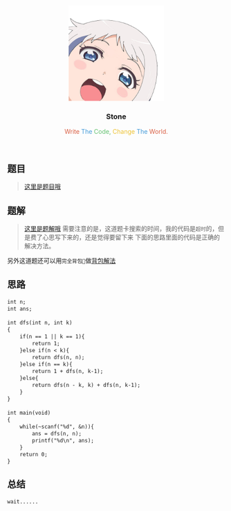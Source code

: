 <p align="center">
  <a href="http://shallweitalk.com">
	<img src="https://raw.githubusercontent.com/Haut-Stone/ACM/master/photos/me.png" width=220 height=220>
  </a>
  <h3 align="center">Stone</h3>
  <p align="center">
  <span style="color: #D96045">Write</span>
  <span style="color: #449AD8">The</span> 
  <span style="color: #64C271">Code,</span>
  <span style="color: #EDC233">Change</span>
  <span style="color: #449AD8">The</span>
  <span style="color: #D96045">World.</span>
	<br>
  </p>
</p>
<br>

## 题目

>[这里是题目哦](http://cxsjsxmooc.openjudge.cn/2017t2summerw3/2/)

## 题解

>[这里是题解哦](http://blog.csdn.net/kucece/article/details/46759235)
需要注意的是，这道题卡搜索的时间，我的代码是`超时`的，但是费了心思写下来的，还是觉得要留下来
下面的思路里面的代码是正确的解决方法。

另外这道题还可以用`完全背包🎒`做[背包解法](http://blog.csdn.net/qq_37785469/article/details/76377188)

## 思路

```
int n;
int ans;

int dfs(int n, int k)
{
	if(n == 1 || k == 1){
		return 1;
	}else if(n < k){
		return dfs(n, n);
	}else if(n == k){
		return 1 + dfs(n, k-1);
	}else{
		return dfs(n - k, k) + dfs(n, k-1);
	}
}

int main(void)
{
	while(~scanf("%d", &n)){
		ans = dfs(n, n);
		printf("%d\n", ans);
	}
	return 0;
}
```

## 总结

	wait...... 